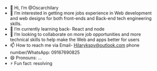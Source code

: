 - 👋 Hi, I’m @Oscarchilary
- 👀 I’m interested in getting more jobs experience in Web development and web designs for both front-ends and Back-end tech engineering skills.
- 🌱 I’m currently learning back- React and node 
- 💞️ I’m looking to collaborate on more job opportunities and more technical skills to help make the Web and apps better for users
- 📫 How to reach me via Email- Hilarykspy@outlook.com phone number/WhatsApp: 09167690825
- 😄 Pronouns: ...
- ⚡ Fun fact: resolving 

<!---
Oscarchilary/Oscarchilary is a ✨ special ✨ repository because its `README.md` (this file) appears on your GitHub profile.
You can click the Preview link to take a look at your changes.
--->

